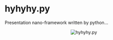 hyhyhy.py
=========

Presentation nano-framework written by python...

<p align="center">
 	<img src="https://raw.github.com/MaciejCzyzewski/hyhyhy.py/screenshot.png" alt="hyhyhy.py"/>
</p>